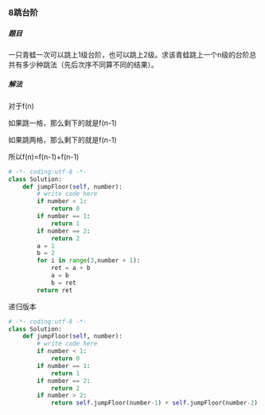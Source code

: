 ### 8跳台阶

##### 题目

一只青蛙一次可以跳上1级台阶，也可以跳上2级。求该青蛙跳上一个n级的台阶总共有多少种跳法（先后次序不同算不同的结果）。

##### 解法

对于f(n)

如果跳一格，那么剩下的就是f(n-1)

如果跳两格，那么剩下的就是f(n-1)

所以f(n)=f(n-1)+f(n-1)

```python
# -*- coding:utf-8 -*-
class Solution:
    def jumpFloor(self, number):
        # write code here
        if number < 1:
            return 0
        if number == 1:
            return 1
        if number == 2:
            return 2
        a = 1
        b = 2
        for i in range(3,number + 1):
            ret = a + b
            a = b
            b = ret
        return ret
```

递归版本

```python
# -*- coding:utf-8 -*-
class Solution:
    def jumpFloor(self, number):
        # write code here
        if number < 1:
            return 0
        if number == 1:
            return 1
        if number == 2:
            return 2
        if number > 2:
            return self.jumpFloor(number-1) + self.jumpFloor(number-2)
```

